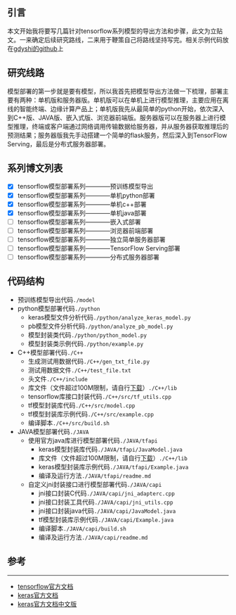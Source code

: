 ## 引言
本文开始我将要写几篇针对tensorflow系列模型的导出方法和步骤，此文为立贴文。一来确定后续研究路线，二来用于鞭策自己将路线坚持写完。相关示例代码放在[gdyshi的github](https://github.com/gdyshi/model_deployment)上


## 研究线路
模型部署的第一步就是要有模型，所以我首先把模型导出方法做一下梳理，部署主要有两种：单机版和服务器版。单机版可以在单机上进行模型推理，主要应用在离线的智能终端、边缘计算产品上；单机版我先从最简单的python开始，依次深入到C++版、JAVA版、嵌入式版、浏览器前端版。服务器版可以在服务器上进行模型推理，终端或客户端通过网络调用传输数据给服务器，并从服务器获取推理后的预测结果；服务器版我先手动搭建一个简单的flask服务，然后深入到TensorFlow Serving，最后是分布式服务器部署。

## 系列博文列表

- [x] tensorflow模型部署系列————预训练模型导出
- [x] tensorflow模型部署系列————单机python部署
- [x] tensorflow模型部署系列————单机c++部署
- [x] tensorflow模型部署系列————单机java部署
- [ ] tensorflow模型部署系列————嵌入式部署
- [ ] tensorflow模型部署系列————浏览器前端部署
- [ ] tensorflow模型部署系列————独立简单服务器部署
- [ ] tensorflow模型部署系列————TensorFlow Serving部署
- [ ] tensorflow模型部署系列————分布式服务器部署

## 代码结构

- 预训练模型导出代码`./model`
- python模型部署代码`./python`
    - keras模型文件分析代码`./python/analyze_keras_model.py`
    - pb模型文件分析代码`./python/analyze_pb_model.py`
    - 模型封装类代码`./python/python_model.py`
    - 模型封装类示例代码`./python/example.py`
- C++模型部署代码`./C++`
    - 生成测试用数据代码`./C++/gen_txt_file.py`
    - 测试用数据文件`./C++/test_file.txt`
    - 头文件`./C++/include`
    - 库文件（文件超过100M限制，请自行[下载](https://tensorflow.google.cn/install/lang_c)）`./C++/lib`
    - tensorflow库接口封装代码`./C++/src/tf_utils.cpp`
    - tf模型封装库代码`./C++/src/model.cpp`
    - tf模型封装库示例代码`./C++/src/example.cpp`
    - 编译脚本`./C++/src/build.sh`
- JAVA模型部署代码`./JAVA`
    - 使用官方java库进行模型部署代码`./JAVA/tfapi`
        - keras模型封装库代码`./JAVA/tfapi/JavaModel.java`
        - 库文件（文件超过100M限制，请自行[下载](https://tensorflow.google.cn/install/lang_java)）`./C++/lib`
        - keras模型封装库示例代码`./JAVA/tfapi/Example.java`
        - 编译及运行方法`./JAVA/tfapi/readme.md`
    - 自定义jni封装接口进行模型部署代码`./JAVA/capi`
        - jni接口封装C代码`./JAVA/capi/jni_adapterc.cpp`
        - jni接口封装工具代码`./JAVA/capi/jni_utils.cpp`
        - jni接口封装java代码`./JAVA/capi/JavaModel.java`
        - tf模型封装库示例代码`./JAVA/capi/Example.java`
        - 编译脚本`./JAVA/capi/build.sh`
        - 编译及运行方法`./JAVA/capi/readme.md`

## 参考
---
- [tensorflow官方文档](https://tensorflow.google.cn/api_docs/python/tf)
- [keras官方文档](https://keras.io/)
- [keras官方文档中文版](https://keras.io/zh/)
